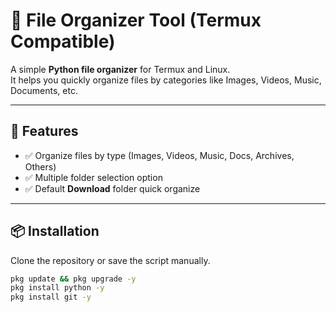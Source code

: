 # 📂 File Organizer Tool (Termux Compatible)

A simple **Python file organizer** for Termux and Linux.  
It helps you quickly organize files by categories like Images, Videos, Music, Documents, etc.  

---

## 🚀 Features
- ✅ Organize files by type (Images, Videos, Music, Docs, Archives, Others)  
- ✅ Multiple folder selection option  
- ✅ Default **Download** folder quick organize  
 

---

## 📦 Installation
Clone the repository or save the script manually.

```bash
pkg update && pkg upgrade -y
pkg install python -y
pkg install git -y
